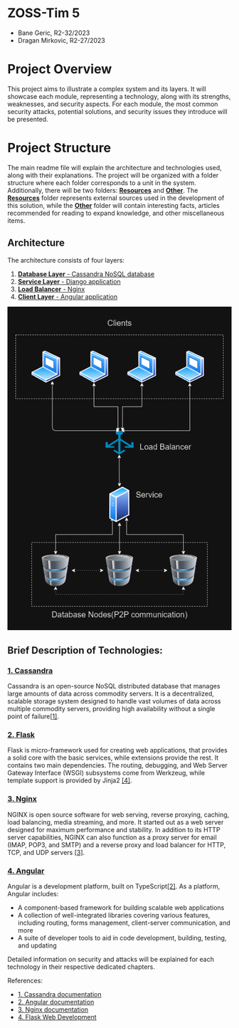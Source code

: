 # ZOSS-Tim 5

  - Bane Geric, R2-32/2023
  - Dragan Mirkovic, R2-27/2023


# Project Overview

This project aims to illustrate a complex system and its layers. It will showcase each module, representing a technology, along with its strengths, weaknesses, and security aspects. For each module, the most common security attacks, potential solutions, and security issues they introduce will be presented.

# Project Structure

The main readme file will explain the architecture and technologies used, along with their explanations. The project will be organized with a folder structure where each folder corresponds to a unit in the system. Additionally, there will be two folders: [**Resources**](https://github.com/Dragan2402/zoss-23-24/tree/main/Resources) and [**Other**](https://github.com/Dragan2402/zoss-23-24/tree/main/Other). The [**Resources**](https://github.com/Dragan2402/zoss-23-24/tree/main/Resources) folder represents external sources used in the development of this solution, while the [**Other**](https://github.com/Dragan2402/zoss-23-24/tree/main/Other) folder will contain interesting facts, articles recommended for reading to expand knowledge, and other miscellaneous items.

## Architecture

The architecture consists of four layers:
1. [**Database Layer** - Cassandra NoSQL database](https://github.com/Dragan2402/zoss-23-24/tree/main/1.%20Database%20layer)
2. [**Service Layer** - Django application](https://github.com/Dragan2402/zoss-23-24/tree/main/2.%20Service%20layer)
3. [**Load Balancer** - Nginx](https://github.com/Dragan2402/zoss-23-24/tree/main/3.%20Load%20balancer%20layer)
4. [**Client Layer** - Angular application](https://github.com/Dragan2402/zoss-23-24/tree/main/4.%20Client%20layer)

![Architecture Image](ZossArchitecture.png)

## Brief Description of Technologies:

### [1. Cassandra](https://github.com/Dragan2402/zoss-23-24/tree/main/1.%20Database%20layer)

Cassandra is an open-source NoSQL distributed database that manages large amounts of data across commodity servers. It is a decentralized, scalable storage system designed to handle vast volumes of data across multiple commodity servers, providing high availability without a single point of failure[[1]](https://cassandra.apache.org/doc/latest/index.html).

### [2. Flask](https://github.com/Dragan2402/zoss-23-24/tree/main/2.%20Service%20layer)

Flask is micro-framework used for creating web applications, that provides a solid core with the basic services, while extensions provide the rest. It contains two main dependencies. The routing, debugging, and Web Server Gateway Interface (WSGI) subsystems come from Werkzeug, while template support is provided by Jinja2 [[4]](https://coddyschool.com/upload/Flask_Web_Development_Developing.pdf).

### [3. Nginx](https://github.com/Dragan2402/zoss-23-24/tree/main/3.%20Load%20balancer%20layer)

NGINX is open source software for web serving, reverse proxying, caching, load balancing, media streaming, and more. It started out as a web server designed for maximum performance and stability. In addition to its HTTP server capabilities, NGINX can also function as a proxy server for email (IMAP, POP3, and SMTP) and a reverse proxy and load balancer for HTTP, TCP, and UDP servers [[3]](https://www.nginx.com/resources/glossary/nginx/).

### [4. Angular](https://github.com/Dragan2402/zoss-23-24/tree/main/4.%20Client%20layer)

Angular is a development platform, built on TypeScript[[2]](https://angular.io/docs). As a platform, Angular includes:
- A component-based framework for building scalable web applications
- A collection of well-integrated libraries covering various features, including routing, forms management, client-server communication, and more
- A suite of developer tools to aid in code development, building, testing, and updating

Detailed information on security and attacks will be explained for each technology in their respective dedicated chapters.

References: 
- [1. Cassandra documentation](https://cassandra.apache.org/doc/latest/index.html)
- [2. Angular documentation](https://angular.io/docs)
- [3. Nginx documentation](https://www.nginx.com/resources/glossary/nginx/)
- [4. Flask Web Development](https://coddyschool.com/upload/Flask_Web_Development_Developing.pdf)
